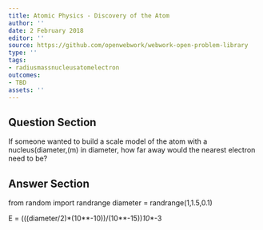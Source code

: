 ```yaml
---
title: Atomic Physics - Discovery of the Atom
author: ''
date: 2 February 2018
editor: ''
source: https://github.com/openwebwork/webwork-open-problem-library
type: ''
tags:
- radiusmassnucleusatomelectron
outcomes:
- TBD
assets: ''
---
```


## Question Section 

If someone wanted to build a scale model of the atom with a nucleus(diameter,(m) in diameter, how far away would the nearest electron need to be?



## Answer Section

from random import randrange
diameter = randrange(1,1.5,0.1)

E = (((diameter/2)*(10**-10))/(10**-15))*10**-3